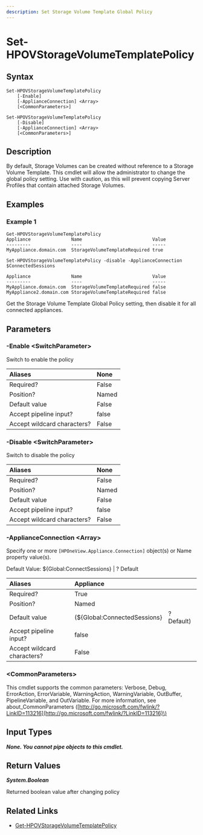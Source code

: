 ```yaml
---
description: Set Storage Volume Template Global Policy
---
```


# Set-HPOVStorageVolumeTemplatePolicy

## Syntax

```text
Set-HPOVStorageVolumeTemplatePolicy
    [-Enable]
    [-ApplianceConnection] <Array>
    [<CommonParameters>]
```

```text
Set-HPOVStorageVolumeTemplatePolicy
    [-Disable]
    [-ApplianceConnection] <Array>
    [<CommonParameters>]
```

## Description

By default, Storage Volumes can be created without reference to a Storage Volume Template. This cmdlet will allow the administrator to change the global policy setting. Use with caution, as this will prevent copying Server Profiles that contain attached Storage Volumes.

## Examples

### Example 1

```text
Get-HPOVStorageVolumeTemplatePolicy
Appliance               Name                          Value
---------               ----                          -----
MyAppliance.domain.com  StorageVolumeTemplateRequired true

Set-HPOVStorageVolumeTemplatePolicy -disable -ApplianceConnection $ConnectedSessions

Appliance               Name                          Value
---------               ----                          -----
MyAppliance.domain.com  StorageVolumeTemplateRequired false
MyAppliance2.domain.com StorageVolumeTemplateRequired false
```

Get the Storage Volume Template Global Policy setting, then disable it for all connected appliances.

## Parameters

### -Enable &lt;SwitchParameter&gt;

Switch to enable the policy

| Aliases | None |
| :--- | :--- |
| Required? | False |
| Position? | Named |
| Default value | False |
| Accept pipeline input? | false |
| Accept wildcard characters? | False |

### -Disable &lt;SwitchParameter&gt;

Switch to disable the policy

| Aliases | None |
| :--- | :--- |
| Required? | False |
| Position? | Named |
| Default value | False |
| Accept pipeline input? | false |
| Accept wildcard characters? | False |

### -ApplianceConnection &lt;Array&gt;

Specify one or more `[HPOneView.Appliance.Connection]` object\(s\) or Name property value\(s\).

Default Value: ${Global:ConnectSessions} \| ? Default

| Aliases | Appliance |  |
| :--- | :--- | :--- |
| Required? | True |  |
| Position? | Named |  |
| Default value | \(${Global:ConnectedSessions} | ? Default\) |
| Accept pipeline input? | false |  |
| Accept wildcard characters? | False |  |

### &lt;CommonParameters&gt;

This cmdlet supports the common parameters: Verbose, Debug, ErrorAction, ErrorVariable, WarningAction, WarningVariable, OutBuffer, PipelineVariable, and OutVariable. For more information, see about\_CommonParameters \([http://go.microsoft.com/fwlink/?LinkID=113216](http://go.microsoft.com/fwlink/?LinkID=113216)\)

## Input Types

_**None. You cannot pipe objects to this cmdlet.**_

## Return Values

_**System.Boolean**_

Returned boolean value after changing policy

## Related Links

* [Get-HPOVStorageVolumeTemplatePolicy](get-hpovstoragevolumetemplatepolicy.md)

